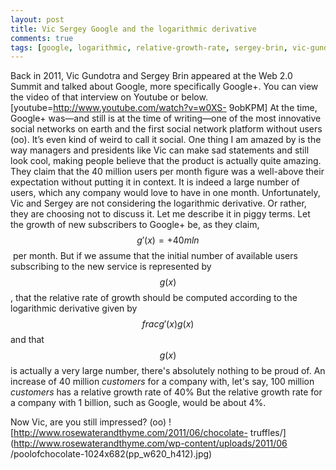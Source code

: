 ```yaml
---
layout: post
title: Vic Sergey Google and the logarithmic derivative
comments: true
tags: [google, logarithmic, relative-growth-rate, sergey-brin, vic-gundotra]
---
```


Back in 2011, Vic Gundotra and Sergey Brin appeared at the Web 2.0 Summit and
talked about Google, more specifically Google+. You can view the video of that
interview on Youtube or below. [youtube=http://www.youtube.com/watch?v=w0XS-
9obKPM] At the time, Google+ was—and still is at the time of writing—one of
the most innovative social networks on earth and the first social network
platform without users (oo). It’s even kind of weird to call it social. One
thing I am amazed by is the way managers and presidents like Vic can make sad
statements and still look cool, making people believe that the product is
actually quite amazing.  They claim that the 40 million users per month figure
was a well-above their expectation without putting it in context. It is indeed
a large number of users, which any company would love to have in one month.
Unfortunately, Vic and Sergey are not considering the logarithmic derivative.
Or rather, they are choosing not to discuss it. Let me describe it in piggy
terms. Let the growth of new subscribers to Google+ be, as they claim, $$ 
g'(x)=+40mln$$ per month. But if we assume that the initial number of available
users subscribing to the new service is represented by $$ g(x)$$, that the
relative rate of growth should be computed according to the logarithmic
derivative given by $$ frac{g'(x)}{g(x)}$$ and that $$ g(x)$$ is
actually a very large number, there's absolutely nothing to be proud of. An
increase of 40 million _customers_ for a company with, let's say, 100 million
_customers_ has a relative growth rate of 40% But the relative growth rate for
a company with 1 billion, such as Google, would be about 4%. 

Now Vic, are you still impressed? (oo) ![http://www.rosewaterandthyme.com/2011/06/chocolate-
truffles/](http://www.rosewaterandthyme.com/wp-content/uploads/2011/06
/poolofchocolate-1024x682\(pp_w620_h412\).jpg)


